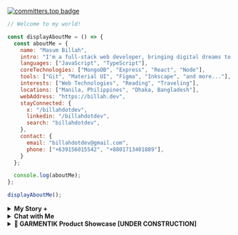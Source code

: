 [![committers.top badge](https://user-badge.committers.top/bangladesh/billahdotdev.svg)](https://user-badge.committers.top/bangladesh/Billahdotdev)             
                                                                                      
```javascript                                 
// Welcome to my world!                                                                  

const displayAboutMe = () => {
  const aboutMe = {
    name: "Masum Billah",
    intro: "I'm a full-stack web developer, bringing digital dreams to life.",
    languages: ["JavaScript", "TypeScript"],
    coreTechnologies: ["MongoDB", "Express", "React", "Node"],
    tools: ["Git", "Material UI", "Figma", "Inkscape", "and more..."],
    interests: ["Web Technologies", "Reading", "Traveling"], 
    locations: ["Manila, Philippines", "Dhaka, Bangladesh"],
    webAddress: "https://billah.dev", 
    stayConnected: {
      x: "/billahdotdev", 
      linkedin: "/billahdotdev", 
      search: "billahdotdev",
    },
    contact: {
      email: "billahdotdev@gmail.com",
      phone: ["+639156015542", "+8801713401889"], 
    }
  };

  console.log(aboutMe);
};  

displayAboutMe();   

```
     

<details> 
<summary><strong>My Story &#43;</strong></summary>                                      
  
<pre>
🙂 My Story:      
I am passionate about JavaScript and web technologies. Before the pandemic, I was just a struggling entrepreneur in the clothing industry.
'GARMENTIK' is a company where I hustled as a rainmaker. My business had its ups and downs, which were stressful, but I was learning 
 something new every day. During the pandemic, I decided to bring my passion into the business. Nowadays, two roles in my real-life game 
 are: Rainmaking for 'GARMENTIK' and 'Web Development Service'.  

👩‍💻 I Speak:
English, Bangla(Native), Taglish, and of course JavaScript!          

🎓 Certification:
I'm a Bangladesh University of Engineering and Technology (BUET) certified full-stack web developer   
on a journey of modern web mastery at the University of Helsinki.    
</pre>
</details>   


<details> 
<summary><strong>Chat with Me</strong></summary>         
 
<pre> 
There are times when you need someone to listen or give some advice. Book a slot to chat - anything from personal to career, 
Web Development, Graphic design, Digital Marketing, T-Shirt Business, and Mental Health.

The slots for October and November are fully booked. Availability for December will be announced in November on my x account.   
<br />
For T-shirt Business inquiries, please fill out the <a href="https://docs.google.com/forms/d/e/1FAIpQLSef8mJz6FOO0TR3hb0upJO89fZXlB3xTG6W1qxsRAFUNTM74A/viewform?embedded=true" width="640" height="1442" frameborder="0" marginheight="0" marginwidth="0">Google Form</a> to receive a quick response. Thank you!
</pre>
</details>   
<details>
<summary><strong>🛒 GARMENTIK Product Showcase [UNDER CONSTRUCTION]</strong></summary>
<br>

<div align="center">
  <img src="https://via.placeholder.com/800x200.png?text=GARMENTIK+-+Affordable+Fashion" alt="GARMENTIK Banner" style="border-radius: 10px;">
  <h1>Welcome to GARMENTIK</h1>
  <p>Your one-stop shop for stylish, high-quality T-shirts at unbeatable prices. New designs coming soon!</p>
</div>

---

## 👕 Featured Products

### **Programming Tees**
#### JavaScript Lover Tee
<div align="center">
  <img src="https://images.unsplash.com/photo-1527181467037-80564ba4ac51?w=600&auto=format&fit=crop&q=60&ixlib=rb-4.0.3&ixid=M3wxMjA3fDB8MHxzZWFyY2h8NXx8cHJvZ3JhbW1pbmclMjB0ZWV8ZW58MHx8MHx8fDA%3D" alt="JavaScript Lover Tee" style="border-radius: 10px; max-width: 800px;">
</div>
<p align="center"><strong>Price:</strong> $20.00</p>

**Details:**
- Fabric: 100% Cotton  
- Colors: Blue, Black, Grey  
- Sizes: S, M, L, XL  
- Stock: 50 units  

<div align="center">
  <a href="https://wa.me/15551234567?text=Hi!%20I%20am%20interested%20in%20the%20JavaScript+Lover+Tee" target="_blank" style="text-decoration: none;">
    <img src="https://img.icons8.com/ios-filled/50/00e676/whatsapp.png" alt="WhatsApp"> Contact to Order
  </a>
</div>

---

### **Plain Tees**
#### Classic White Tee
<div align="center">
  <img src="https://via.placeholder.com/500x500.png?text=Classic+White+Tee" alt="Classic White Tee" style="border-radius: 10px; max-width: 500px;">
</div>
<p align="center"><strong>Price:</strong> $15.00</p>

**Details:**
- Fabric: 100% Organic Cotton  
- Colors: White, Black  
- Sizes: S, M, L, XL  
- Stock: 100 units  

<div align="center">
  <a href="https://wa.me/15551234567?text=Hi!%20I%20am%20interested%20in%20the%20Classic+White+Tee" target="_blank" style="text-decoration: none;">
    <img src="https://img.icons8.com/ios-filled/50/00e676/whatsapp.png" alt="WhatsApp"> Contact to Order
  </a>
</div>

---

### **Exclusive Tees**
#### Limited Edition Neon Tee
<div align="center">
  <img src="https://via.placeholder.com/500x500.png?text=Limited+Edition+Neon+Tee" alt="Limited Edition Neon Tee" style="border-radius: 10px; max-width: 500px;">
</div>
<p align="center"><strong>Price:</strong> $30.00</p>

**Details:**
- Fabric: Premium Cotton  
- Colors: Neon Yellow, Neon Pink  
- Sizes: M, L, XL  
- Stock: 20 units  

<div align="center">
  <a href="https://wa.me/15551234567?text=Hi!%20I%20am%20interested%20in%20the%20Limited+Edition+Neon+Tee" target="_blank" style="text-decoration: none;">
    <img src="https://img.icons8.com/ios-filled/50/00e676/whatsapp.png" alt="WhatsApp"> Contact to Order
  </a>
</div>

---

## 📞 Contact Us
<div align="center">
  <p>For bulk orders, inquiries, or collaborations:</p>
  <p>📱 <strong>WhatsApp:</strong> <a href="https://wa.me/15551234567" target="_blank">Chat Now</a></p>
  <p>📧 <strong>Email:</strong> <a href="mailto:contact@example.com">contact@example.com</a></p>
</div>

---

<div align="center">
  <h3>Thank you for visiting GARMENTIK! 🌟</h3>
  <p>Stay connected for updates and new arrivals!</p>
</div>

</details>
